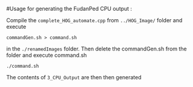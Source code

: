 #Usage for generating the FudanPed CPU output : 

Compile the `complete_HOG_automate.cpp` from `../HOG_Image/` folder and execute 
```
commandGen.sh > command.sh
```
in the `./renamedImages` folder. Then delete the commandGen.sh from the folder and execute command.sh
```
./command.sh
```
The contents of `3_CPU_Output` are then then generated